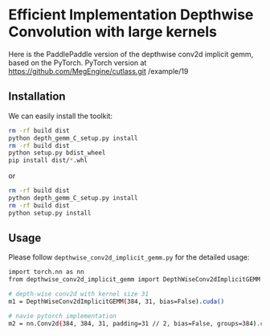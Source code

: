 # Efficient Implementation Depthwise Convolution with large kernels

Here is the PaddlePaddle version of the depthwise conv2d implicit gemm, based on the PyTorch. PyTorch version at https://github.com/MegEngine/cutlass.git /example/19

## Installation
We can easily install the toolkit:
```bash
rm -rf build dist
python depth_gemm_C_setup.py install
rm -rf build dist
python setup.py bdist_wheel
pip install dist/*.whl
```
or 
```bash
rm -rf build dist
python depth_gemm_C_setup.py install
rm -rf build dist
python setup.py install
```

## Usage
Please follow ``depthwise_conv2d_implicit_gemm.py`` for the detailed usage:
```bash
import torch.nn as nn
from depthwise_conv2d_implicit_gemm import DepthWiseConv2dImplicitGEMM

# depth-wise conv2d with kernel size 31
m1 = DepthWiseConv2dImplicitGEMM(384, 31, bias=False).cuda()

# navie pytorch implementation
m2 = nn.Conv2d(384, 384, 31, padding=31 // 2, bias=False, groups=384).cuda()
```
